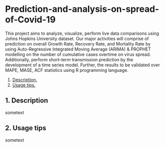 # Prediction-and-analysis-on-spread-of-Covid-19
This project aims to analyze, visualize, perform live data comparisons using Johns Hopkins 
University dataset. Our major activities will comprise of prediction on overall Growth Rate, 
Recovery Rate, and Mortality Rate by using Auto-Regressive Integrated Moving Average 
(ARIMA) & PROPHET modelling on the number of cumulative cases overtime on virus spread. 
Additionally, perform short-term transmission prediction by the development of a time series 
model. Further, the results to be validated over MAPE, MASE, ACF statistics using R 
programming language.



1. [ Description. ](#desc)
2. [ Usage tips. ](#usage)

<a name="desc"></a>
## 1. Description

sometext

<a name="usage"></a>
## 2. Usage tips

sometext 
